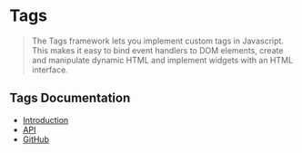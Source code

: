 # Tags

> The Tags framework lets you implement custom tags in Javascript. This makes it easy to bind event handlers to DOM elements, create and manipulate dynamic HTML and implement widgets with an HTML interface.

## Tags Documentation

* [Introduction](../introduction.html)
* [API](index.html)
* [GitHub](https://github.com/matt-thompson/tags-framework/tags)

